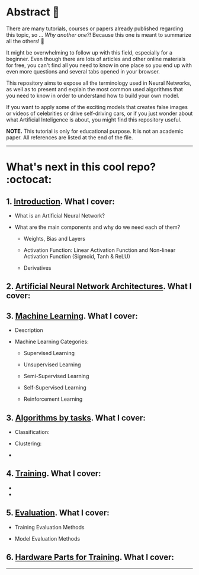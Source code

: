 # Abstract :thought_balloon:

There are many tutorials, courses or papers already published regarding this topic, so ... _Why another one?!_ Because this one is meant to summarize all the others! :tada:

It might be overwhelming to follow up with this field, especially for a beginner. Even though there are lots of articles and other online materials for free, you can't find all you need to know in one place so you end up with even more questions and several tabs opened in your browser.

This repository aims to expose all the terminology used in Neural Networks, as well as to present and explain the most common used algorithms that you need to know in order to understand how to build your own model.

If you want to apply some of the exciting models that creates false images or videos of celebrities or drive self-driving cars, or if you just wonder about what Artificial Inteligence is about, you might find this repository useful.

**NOTE.** This tutorial is only for educational purpose. It is not an academic paper. All references are listed at the end of the file.

----------------------------------------------- 

# What's next in this cool repo? :octocat:

## 1. [Introduction](). What I cover:

 - What is an Artificial Neural Network?
 
 - What are the main components and why do we need each of them?
 
   - Weights, Bias and Layers

   - Activation Function: Linear Activation Function and Non-linear Activation Function (Sigmoid, Tanh & ReLU)

   - Derivatives
 
## 2. [Artificial Neural Network Architectures](). What I cover:
 
## 3. [Machine Learning](). What I cover:
 
 - Description
 
 - Machine Learning Categories:
 
   - Supervised Learning

   - Unsupervised Learning

   - Semi-Supervised Learning

   - Self-Supervised Learning

   - Reinforcement Learning
 
 ## 3. [Algorithms by tasks](). What I cover:
 
 - Classification: 
 
 - Clustering: 
 
 - 
 
 ## 4. [Training](). What I cover:
 
 -
 
 -
 
 ## 5. [Evaluation](). What I cover:
 
 - Training Evaluation Methods
 
 - Model Evaluation Methods
 
 ## 6. [Hardware Parts for Training](). What I cover:
 
 
-----------------------------------------------
